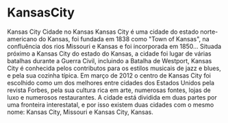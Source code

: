 # KansasCity
Kansas City
Cidade no Kansas
Kansas City é uma cidade do estado norte-americano do Kansas, foi fundada em 1838 como "Town of Kansas", na confluência dos rios Missouri e Kansas e foi incorporada em 1850... Situada próximo a Kansas City do estado do Kansas, a cidade foi lugar de várias batalhas durante a Guerra Civil, incluindo a Batalha de Westport, Kansas City é conhecida pelos contributos para os estilos musicais de jazz e blues, e pela sua cozinha típica. Em março de 2012 o centro de Kansas City foi escolhido como um dos melhores entre cidades dos Estados Unidos pela revista Forbes, pela sua cultura rica em arte, numerosas fontes, lojas de luxo e numerosos restaurantes.
A cidade está dividida em duas partes por uma fronteira interestatal, e por isso existem duas cidades com o mesmo nome: Kansas City, Missouri e Kansas City, Kansas.

